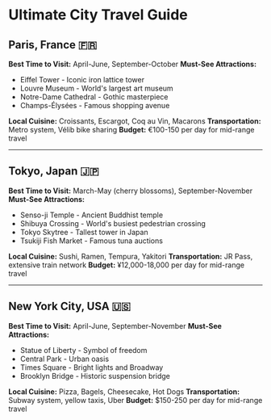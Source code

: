 # Ultimate City Travel Guide

## Paris, France 🇫🇷

**Best Time to Visit:** April-June, September-October
**Must-See Attractions:**
- Eiffel Tower - Iconic iron lattice tower
- Louvre Museum - World's largest art museum
- Notre-Dame Cathedral - Gothic masterpiece
- Champs-Élysées - Famous shopping avenue

**Local Cuisine:** Croissants, Escargot, Coq au Vin, Macarons
**Transportation:** Metro system, Vélib bike sharing
**Budget:** €100-150 per day for mid-range travel

---

## Tokyo, Japan 🇯🇵

**Best Time to Visit:** March-May (cherry blossoms), September-November
**Must-See Attractions:**
- Senso-ji Temple - Ancient Buddhist temple
- Shibuya Crossing - World's busiest pedestrian crossing
- Tokyo Skytree - Tallest tower in Japan
- Tsukiji Fish Market - Famous tuna auctions

**Local Cuisine:** Sushi, Ramen, Tempura, Yakitori
**Transportation:** JR Pass, extensive train network
**Budget:** ¥12,000-18,000 per day for mid-range travel

---

## New York City, USA 🇺🇸

**Best Time to Visit:** April-June, September-November
**Must-See Attractions:**
- Statue of Liberty - Symbol of freedom
- Central Park - Urban oasis
- Times Square - Bright lights and Broadway
- Brooklyn Bridge - Historic suspension bridge

**Local Cuisine:** Pizza, Bagels, Cheesecake, Hot Dogs
**Transportation:** Subway system, yellow taxis, Uber
**Budget:** $150-250 per day for mid-range travel
